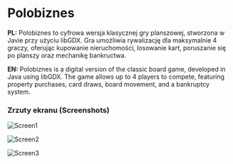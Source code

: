 # Polobiznes

**PL:** Polobiznes to cyfrowa wersja klasycznej gry planszowej, stworzona w Javie przy użyciu libGDX. Gra umożliwia rywalizację dla maksymalnie 4 graczy, oferując kupowanie nieruchomości, losowanie kart, poruszanie się po planszy oraz mechanikę bankructwa.

**EN:** Polobiznes is a digital version of the classic board game, developed in Java using libGDX. The game allows up to 4 players to compete, featuring property purchases, card draws, board movement, and a bankruptcy system.


### Zrzuty ekranu (Screenshots)

![Screen1](screens/0.png)

![Screen2](screens/1.png)

![Screen3](screens/2.png)

